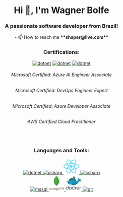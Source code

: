<h1 align="center">Hi 👋, I'm Wagner Bolfe</h1>
<h3 align="center">A passionate software developer from Brazil!</h3>

<p align="center">
  - 📫 How to reach me <strong>**shaper@live.com**</strong>
</p>

<h3 align="center">Certifications:</h3>
<p align="center"> 
  <a href="https://learn.microsoft.com/pt-br/users/wagnerbolfe/credentials/cd1154630b347d35" target="_blank" rel="noreferrer"><img src="https://learn.microsoft.com/media/learn/certification/badges/microsoft-certified-expert-badge.svg" alt="dotnet" width="100"height="100"/></a>
  <a href="https://learn.microsoft.com/en-us/users/wagnerbolfe/credentials/881d0590cef12838" target="_blank" rel="noreferrer"><img src="https://learn.microsoft.com/media/learn/certification/badges/microsoft-certified-associate-badge.svg" alt="dotnet" width="100"height="100"/></a>
  <a href="https://cp.certmetrics.com/amazon/en/public/verify/credential/79808213424f4ff880254e79e9ea4846" target="_blank" rel="noreferrer"><img src="https://images.credly.com/size/340x340/images/00634f82-b07f-4bbd-a6bb-53de397fc3a6/image.png" alt="dotnet" width="100"height="100"/></a>
  <p align="center">
    <h6 align="center">Microsoft Certified: Azure AI Engineer Associate</h6>
    <h6 align="center">Microsoft Certified: DevOps Engineer Expert</h6>
    <h6 align="center">Microsoft Certified: Azure Developer Associate</h6>
    <h6 align="center">AWS Certified Cloud Practitioner</h6>
  </p>
</p>
</br>
<h3 align="center">Languages and Tools:</h3>
<p align="center">
  <a href="https://go.dev/" target="_blank" rel="noreferrer"> <img src="https://cdn.jsdelivr.net/gh/devicons/devicon@latest/icons/csharp/csharp-original.svg" alt="dotnet" width="50" height="50"/> </a>
  <a href="https://go.dev/" target="_blank" rel="noreferrer"> <img src="https://cdn.jsdelivr.net/gh/devicons/devicon@latest/icons/go/go-original.svg" alt="csharp" width="50" height="50"/> </a>
  <a href="https://react.dev/" target="_blank" rel="noreferrer"> <img src="https://raw.githubusercontent.com/devicons/devicon/master/icons/react/react-original.svg" alt="csharp" width="50" height="50"/> </a>
  <a href="https://nextjs.org/" target="_blank" rel="noreferrer"> <img src="https://cdn.jsdelivr.net/gh/devicons/devicon@latest/icons/nextjs/nextjs-original.svg" alt="csharp" width="50" height="50"/> </a>
  </br>
  <a href="https://www.postgresql.org/" target="_blank" rel="noreferrer"> <img src="https://cdn.jsdelivr.net/gh/devicons/devicon@latest/icons/postgresql/postgresql-original-wordmark.svg" alt="mssql" width="50" height="50"/> </a> 
  <a href="https://www.mongodb.com/" target="_blank" rel="noreferrer"> <img src="https://raw.githubusercontent.com/devicons/devicon/master/icons/mongodb/mongodb-original-wordmark.svg" alt="mongodb" width="50" height="50"/> </a>
  <a href="https://www.docker.com/" target="_blank" rel="noreferrer"> <img src="https://raw.githubusercontent.com/devicons/devicon/master/icons/docker/docker-original-wordmark.svg" alt="docker" width="50" height="50"/> </a>
  <a href="https://git-scm.com/" target="_blank" rel="noreferrer"> <img src="https://www.vectorlogo.zone/logos/git-scm/git-scm-icon.svg" alt="git" width="50" height="50"/> </a> 
</p>
</br>

